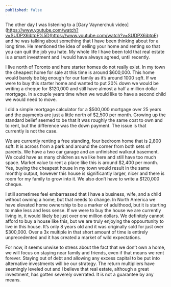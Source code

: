 ```yaml
---
published: false
---
```


The other day I was listening to a [Gary Vaynerchuk video](https://www.youtube.com/watch?v=SUDPX6ibtpE%5D(https://www.youtube.com/watch?v=SUDPX6ibtpE) and he was talking about something that I have been thinking about for a long time. He mentioned the idea of selling your home and renting so that you can quit the job you hate. My whole life I have been told that real estate is a smart investment and I would have always agreed, until recently.

I live north of Toronto and here starter homes do not really exist. In my town the cheapest home for sale at this time is around $600,000. This home would barely be big enough for our family as it’s around 1000 sqft. If we were to buy this starter home and wanted to put 20% down we would be writing a cheque for $120,000 and still have almost a half a million dollar mortgage. In a couple years time when we would like to have a second child we would need to move.

I did a simple mortgage calculator for a $500,000 mortgage over 25 years and the payments are just a little north of $2,500 per month. Growing up the standard belief seemed to be that it was roughly the same cost to own and to rent, but the difference was the down payment. The issue is that currently is not the case.

We are currently renting a free standing, four bedroom home that is 2,800 sqft. It is across from a park and around the corner from both sets of parents. We have a two car garage and an unfinished walkout basement. We could have as many children as we like here and still have too much space. Market value to rent a place like this is around $2,400 per month. Yes, buying the cheapest house in my town would result in the same monthly output, however this house is significantly larger, nicer and there is room for my family to grow into it. We also don’t have to write a $120,000 cheque.

I still sometimes feel embarrassed that I have a business, wife, and a child without owning a home, but that needs to change. In North America we have elevated home ownership to be a marker of adulthood, but it is starting to make less and less sense. If we were to buy the house we are currently living in, it would likely be just over one million dollars. We definitely cannot afford to buy a house like this, but we are truly enjoying the oppourtunity to live in this house. It’s only 8 years old and it was originally sold for just over $300,000. Over a 3x multiple in that short amount of time is entirely unprecedented and it has created a market of wild expectations.

For now, it seems unwise to stress about the fact that we don’t own a home, we will focus on staying near family and friends, even if that means we rent forever. Staying out of debt and allowing any excess capital to be put into alternative investments will be our strategy. The return multipliers have seemingly leveled out and I believe that real estate, although a great investment, has gotten severely overrated. It is not a guarantee by any means.
